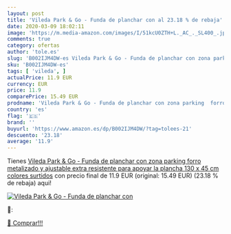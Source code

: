 ```yaml
---
layout: post
title: 'Vileda Park & Go - Funda de planchar con al 23.18 % de rebaja'
date: 2020-03-09 18:02:11
image: 'https://m.media-amazon.com/images/I/51kcU0ZTH+L._AC_._SL400_.jpg'
comments: true
category: ofertas
author: 'tole.es'
slug: 'B002IJM4DW-es Vileda Park & Go - Funda de planchar con zona parking...'
sku: 'B002IJM4DW-es'
tags: [ 'vileda', ]
actualPrice: 11.9 EUR
currency: EUR
price: 11.9
comparePrice: 15.49 EUR
prodname: 'Vileda Park & Go - Funda de planchar con zona parking  forro metalizado y ajustable  extra resistente para apoyar la plancha  130 x 45 cm  colores surtidos'
country: 'es'
flag: '🇪🇸'
brand: ''
buyurl: 'https://www.amazon.es/dp/B002IJM4DW/?tag=tolees-21'
descuento: '23.18'
average: '11.9'
---
```


Tienes [Vileda Park & Go - Funda de planchar con zona parking  forro metalizado y ajustable  extra resistente para apoyar la plancha  130 x 45 cm  colores surtidos](https://www.amazon.es/dp/B002IJM4DW/?tag=tolees-21) con precio final de  11.9 EUR (original: 15.49 EUR) (23.18 %  de rebaja) aqui!

[![Vileda Park & Go - Funda de planchar con](https://m.media-amazon.com/images/I/51kcU0ZTH+L._AC_._SL400_.jpg)](https://www.amazon.es/dp/B002IJM4DW/?tag=tolees-21)

🔎:


[🛒 Comprar!!!](https://www.amazon.es/dp/B002IJM4DW/?tag=tolees-21)
